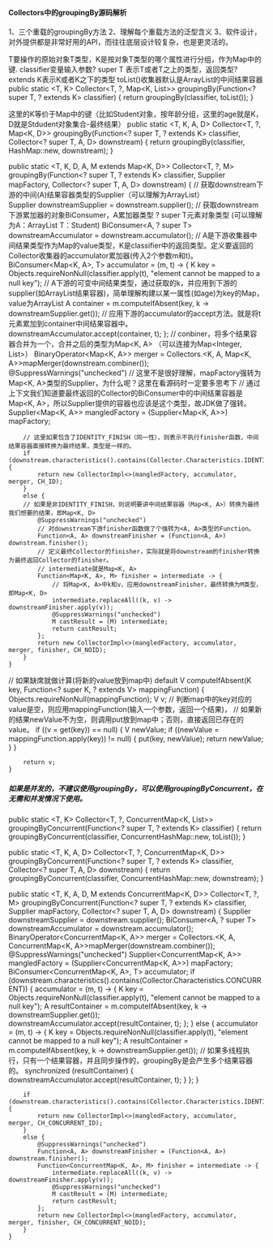 #### Collectors中的groupingBy源码解析

1、三个重载的groupingBy方法
2、理解每个重载方法的泛型含义
3、软件设计，对外提供都是非常好用的API，而往往底层设计较复杂，也是更灵活的。

T要操作的原始对象T类型，K是按对象T类型的哪个属性进行分组，作为Map中的键.
classifier变量输入参数? super T 表示T或者T之上的类型，返回类型? extends K表示K或者K之下的类型
toList()收集器默认是ArrayList的中间结果容器
public static <T, K> Collector<T, ?, Map<K, List<T>>>
    groupingBy(Function<? super T, ? extends K> classifier) {
        return groupingBy(classifier, toList());
    }
    
这里的K等价于Map中的键（比如Student对象，按年龄分组，这里的age就是K，D就是Stdudent对象集合-最终结果）
public static <T, K, A, D>
    Collector<T, ?, Map<K, D>> groupingBy(Function<? super T, ? extends K> classifier,
                                          Collector<? super T, A, D> downstream) {
        return groupingBy(classifier, HashMap::new, downstream);
    } 

public static <T, K, D, A, M extends Map<K, D>>
    Collector<T, ?, M> groupingBy(Function<? super T, ? extends K> classifier,
                                  Supplier<M> mapFactory,
                                  Collector<? super T, A, D> downstream) {
        // 获取downstream下游的中间(A)结果容器类型的Supplier（可以理解为ArrayList）                  
        Supplier<A> downstreamSupplier = downstream.supplier();
        // 获取downstream下游累加器的对象BiConsumer，A累加器类型  ? super T元素对象类型 (可以理解为A：ArrayList<Student> T：Student)
        BiConsumer<A, ? super T> downstreamAccumulator = downstream.accumulator();
        // A是下游收集器中间结果类型作为Map的value类型，K是classifier中的返回类型。定义要返回的Collector收集器的accumulator累加器(传入2个参数m和t)。
        BiConsumer<Map<K, A>, T> accumulator = (m, t) -> {
            K key = Objects.requireNonNull(classifier.apply(t), "element cannot be mapped to a null key");
            // A下游的可变中间结果类型，通过获取的k，并应用到下游的supplier(如ArrayList结果容器)，简单理解构建以某一属性(如age)为key的Map，value为ArrayList
            A container = m.computeIfAbsent(key, k -> downstreamSupplier.get());
            // 应用下游的accumulator的accept方法。就是将t元素累加到container中间结果容器中。
            downstreamAccumulator.accept(container, t);
        };
        // conbiner，将多个结果容器合并为一个，合并之后的类型为Map<K, A> （可以连接为Map<Integer, List<Student>>）
        BinaryOperator<Map<K, A>> merger = Collectors.<K, A, Map<K, A>>mapMerger(downstream.combiner());
        @SuppressWarnings("unchecked")
        // 这里不是很好理解，mapFactory强转为Map<K, A>类型的Supplier，为什么呢？这里在看源码时一定要多思考下
        // 通过上下文我们知道要最终返回的Collector的BiConsumer中的中间结果容器是Map<K, A>，所以Supplier提供的容器也应该是这个类型，故JDK做了强转。
        Supplier<Map<K, A>> mangledFactory = (Supplier<Map<K, A>>) mapFactory;

        // 这里如果包含了IDENTITY_FINISH（同一性），则表示不执行finisher函数，中间结果容器直接转换为最终结果，类型是一样的。
        if (downstream.characteristics().contains(Collector.Characteristics.IDENTITY_FINISH)) {
            return new CollectorImpl<>(mangledFactory, accumulator, merger, CH_ID);
        }
        else {
        // 如果是非IDENTITY_FINISH，则说明要讲中间结果容器（Map<K, A>）转换为最终我们想要的结果，即Map<K, D>
            @SuppressWarnings("unchecked")
            // 对downstream下游finisher函数做了个强转为<A, A>类型的Function。
            Function<A, A> downstreamFinisher = (Function<A, A>) downstream.finisher();
            // 定义最终Collector的finisher，实际就是将downstream的finisher转换为最终返回Collector的finisher。
            // intermediate就是Map<K, A>
            Function<Map<K, A>, M> finisher = intermediate -> {
                // 将Map<K, A>中k和v，应用downstreamFinisher，最终转换为M类型，即Map<K, D>
                intermediate.replaceAll((k, v) -> downstreamFinisher.apply(v));
                @SuppressWarnings("unchecked")
                M castResult = (M) intermediate;
                return castResult;
            };
            return new CollectorImpl<>(mangledFactory, accumulator, merger, finisher, CH_NOID);
        }
    }

// 如果缺席就做计算(将新的value放到map中)
default V computeIfAbsent(K key,
            Function<? super K, ? extends V> mappingFunction) {
        Objects.requireNonNull(mappingFunction);
        V v;
        // 判断map中的key对应的value是空，则应用mappingFunction(输入一个参数，返回一个结果)，
        // 如果新的结果newValue不为空，则调用put放到map中；否则，直接返回已存在的value。
        if ((v = get(key)) == null) {
            V newValue;
            if ((newValue = mappingFunction.apply(key)) != null) {
                put(key, newValue);
                return newValue;
            }
        }

        return v;
    }

##### 如果是并发的，不建议使用groupingBy，可以使用groupingByConcurrent，在无需和并发情况下使用。
public static <T, K>
    Collector<T, ?, ConcurrentMap<K, List<T>>>
    groupingByConcurrent(Function<? super T, ? extends K> classifier) {
        return groupingByConcurrent(classifier, ConcurrentHashMap::new, toList());
    }

public static <T, K, A, D>
    Collector<T, ?, ConcurrentMap<K, D>> groupingByConcurrent(Function<? super T, ? extends K> classifier,
                                                              Collector<? super T, A, D> downstream) {
        return groupingByConcurrent(classifier, ConcurrentHashMap::new, downstream);
    }

public static <T, K, A, D, M extends ConcurrentMap<K, D>>
    Collector<T, ?, M> groupingByConcurrent(Function<? super T, ? extends K> classifier,
                                            Supplier<M> mapFactory,
                                            Collector<? super T, A, D> downstream) {
        Supplier<A> downstreamSupplier = downstream.supplier();
        BiConsumer<A, ? super T> downstreamAccumulator = downstream.accumulator();
        BinaryOperator<ConcurrentMap<K, A>> merger = Collectors.<K, A, ConcurrentMap<K, A>>mapMerger(downstream.combiner());
        @SuppressWarnings("unchecked")
        Supplier<ConcurrentMap<K, A>> mangledFactory = (Supplier<ConcurrentMap<K, A>>) mapFactory;
        BiConsumer<ConcurrentMap<K, A>, T> accumulator;
        if (downstream.characteristics().contains(Collector.Characteristics.CONCURRENT)) {
            accumulator = (m, t) -> {
                K key = Objects.requireNonNull(classifier.apply(t), "element cannot be mapped to a null key");
                A resultContainer = m.computeIfAbsent(key, k -> downstreamSupplier.get());
                downstreamAccumulator.accept(resultContainer, t);
            };
        }
        else {
            accumulator = (m, t) -> {
                K key = Objects.requireNonNull(classifier.apply(t), "element cannot be mapped to a null key");
                A resultContainer = m.computeIfAbsent(key, k -> downstreamSupplier.get());
                // 如果多线程执行，只有一个结果容器，并且同步操作的，groupingBy是会产生多个结果容器的。
                synchronized (resultContainer) {
                    downstreamAccumulator.accept(resultContainer, t);
                }
            };
        }

        if (downstream.characteristics().contains(Collector.Characteristics.IDENTITY_FINISH)) {
            return new CollectorImpl<>(mangledFactory, accumulator, merger, CH_CONCURRENT_ID);
        }
        else {
            @SuppressWarnings("unchecked")
            Function<A, A> downstreamFinisher = (Function<A, A>) downstream.finisher();
            Function<ConcurrentMap<K, A>, M> finisher = intermediate -> {
                intermediate.replaceAll((k, v) -> downstreamFinisher.apply(v));
                @SuppressWarnings("unchecked")
                M castResult = (M) intermediate;
                return castResult;
            };
            return new CollectorImpl<>(mangledFactory, accumulator, merger, finisher, CH_CONCURRENT_NOID);
        }
    }

